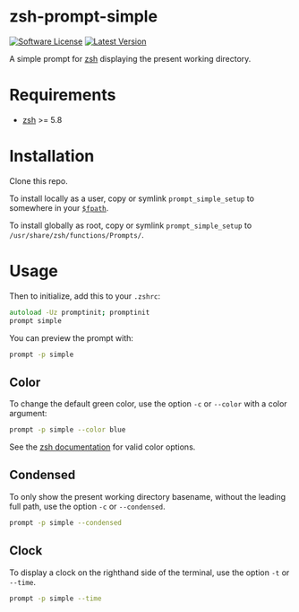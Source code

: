 # zsh-prompt-simple

[![Software License](https://img.shields.io/badge/license-MIT-brightgreen.svg?style=flat-square)](https://github.com/atanvarno69/zsh-prompt-simple/blob/master/LICENSE)
[![Latest Version](https://img.shields.io/github/release/atanvarno69/zsh-prompt-simple.svg?style=flat-square)](https://github.com/atanvarno69/zsh-prompt-simple/releases)

A simple prompt for [zsh](https://www.zsh.org) displaying the present working directory.

# Requirements

-  [zsh](https://www.zsh.org) >= 5.8

# Installation

Clone this repo.

To install locally as a user, copy or symlink `prompt_simple_setup` to somewhere in your
[`$fpath`](https://zsh.sourceforge.io/Doc/Release/Parameters.html#index-fpath).

To install globally as root, copy or symlink `prompt_simple_setup` to `/usr/share/zsh/functions/Prompts/`.

# Usage

Then to initialize, add this to your `.zshrc`:

```zsh
autoload -Uz promptinit; promptinit
prompt simple
```

You can preview the prompt with:

```zsh
prompt -p simple
```

## Color

To change the default green color, use the option `-c` or `--color` with a color argument:

```zsh
prompt -p simple --color blue
```

See the [zsh documentation](https://zsh.sourceforge.io/Doc/Release/Zsh-Line-Editor.html#Character-Highlighting) for
valid color options.

## Condensed

To only show the present working directory basename, without the leading full path, use the option `-c` or
`--condensed`.

```zsh
prompt -p simple --condensed
```

## Clock

To display a clock on the righthand side of the terminal, use the option `-t` or `--time`.

```zsh
prompt -p simple --time
```
